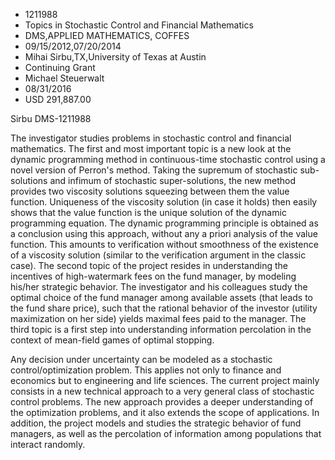 
* 1211988
* Topics in Stochastic Control and Financial Mathematics
* DMS,APPLIED MATHEMATICS, COFFES
* 09/15/2012,07/20/2014
* Mihai Sirbu,TX,University of Texas at Austin
* Continuing Grant
* Michael Steuerwalt
* 08/31/2016
* USD 291,887.00

Sirbu DMS-1211988

The investigator studies problems in stochastic control and financial
mathematics. The first and most important topic is a new look at the dynamic
programming method in continuous-time stochastic control using a novel version
of Perron's method. Taking the supremum of stochastic sub-solutions and infimum
of stochastic super-solutions, the new method provides two viscosity solutions
squeezing between them the value function. Uniqueness of the viscosity solution
(in case it holds) then easily shows that the value function is the unique
solution of the dynamic programming equation. The dynamic programming principle
is obtained as a conclusion using this approach, without any a priori analysis
of the value function. This amounts to verification without smoothness of the
existence of a viscosity solution (similar to the verification argument in the
classic case). The second topic of the project resides in understanding the
incentives of high-watermark fees on the fund manager, by modeling his/her
strategic behavior. The investigator and his colleagues study the optimal choice
of the fund manager among available assets (that leads to the fund share price),
such that the rational behavior of the investor (utility maximization on her
side) yields maximal fees paid to the manager. The third topic is a first step
into understanding information percolation in the context of mean-field games of
optimal stopping.

Any decision under uncertainty can be modeled as a stochastic
control/optimization problem. This applies not only to finance and economics but
to engineering and life sciences. The current project mainly consists in a new
technical approach to a very general class of stochastic control problems. The
new approach provides a deeper understanding of the optimization problems, and
it also extends the scope of applications. In addition, the project models and
studies the strategic behavior of fund managers, as well as the percolation of
information among populations that interact randomly.

